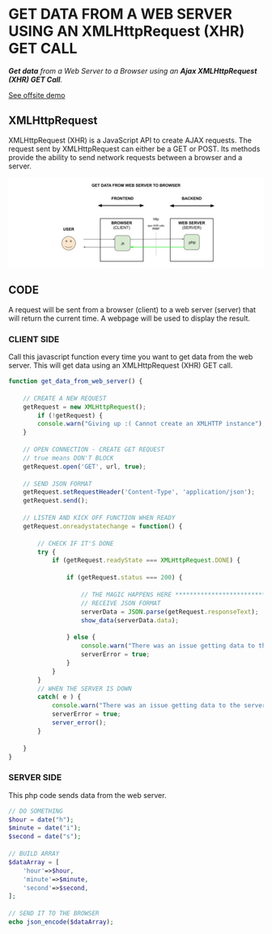 # GET DATA FROM A WEB SERVER USING AN XMLHttpRequest (XHR) GET CALL

_**Get data**
from a Web Server
to a Browser
using an **Ajax XMLHttpRequest (XHR) GET Call**._
  
[See offsite demo](http://www.jeffdecola.com/my-frontend-and-backend-api-examples/index.php?page=get-data-from-web-server-to-browser-using-ajax-xhr-get-call)

## XMLHttpRequest

XMLHttpRequest (XHR) is a JavaScript API to create AJAX requests.
The request sent by XMLHttpRequest can either be a GET or POST.
Its methods provide the ability to send network requests between a
browser and a server.

![IMAGE - get-data-from-web-server-to-browser-using-ajax-xhr-get-call - IMAGE](../../../docs/pics/get-data-from-web-server-to-browser-using-ajax-xhr-get-call.jpg)

## CODE

A request will be
sent from a browser (client)
to a web server (server)
that will return the current time.
A webpage will be used
to display the result.

### CLIENT SIDE

Call this javascript function every time you want to get data from the web server.
This will get data using an XMLHttpRequest (XHR) GET call.

```js
function get_data_from_web_server() {

    // CREATE A NEW REQUEST
    getRequest = new XMLHttpRequest();
        if (!getRequest) {
        console.warn("Giving up :( Cannot create an XMLHTTP instance");
    }
    
    // OPEN CONNECTION - CREATE GET REQUEST
    // true means DON'T BLOCK
    getRequest.open('GET', url, true);

    // SEND JSON FORMAT
    getRequest.setRequestHeader('Content-Type', 'application/json');
    getRequest.send();

    // LISTEN AND KICK OFF FUNCTION WHEN READY
    getRequest.onreadystatechange = function() {

        // CHECK IF IT'S DONE
        try {
            if (getRequest.readyState === XMLHttpRequest.DONE) {

                if (getRequest.status === 200) {

                    // THE MAGIC HAPPENS HERE *******************************************
                    // RECEIVE JSON FORMAT
                    serverData = JSON.parse(getRequest.responseText);
                    show_data(serverData.data);

                } else {
                    console.warn("There was an issue getting data to the server");
                    serverError = true;
                }
            }
        }
        // WHEN THE SERVER IS DOWN
        catch( e ) {
            console.warn("There was an issue getting data to the server: Caught Server Exception:" + e.description);
            serverError = true;
            server_error();
        }

    }
}
```

### SERVER SIDE

This php code sends data from the web server.

```php
// DO SOMETHING
$hour = date("h");
$minute = date("i");
$second = date("s");

// BUILD ARRAY
$dataArray = [
    'hour'=>$hour,
    'minute'=>$minute,
    'second'=>$second,
];

// SEND IT TO THE BROWSER
echo json_encode($dataArray);
```
